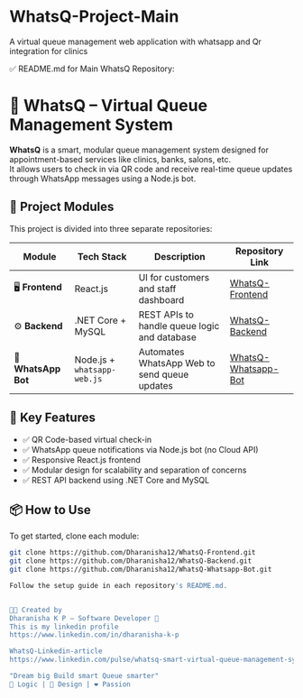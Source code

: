 # WhatsQ-Project-Main
A virtual queue management web application with whatsapp and Qr integration for clinics

✅ README.md for Main WhatsQ Repository:

# 🚦 WhatsQ – Virtual Queue Management System

**WhatsQ** is a smart, modular queue management system designed for appointment-based services like clinics, banks, salons, etc.  
It allows users to check in via QR code and receive real-time queue updates through WhatsApp messages using a Node.js bot.


## 🧩 Project Modules

This project is divided into three separate repositories:

| Module | Tech Stack | Description | Repository Link |
|--------|------------|-------------|-----------------|
| 🖥️ **Frontend** | React.js | UI for customers and staff dashboard | [WhatsQ-Frontend](https://github.com/Dharanisha12/WhatsQ-Frontend.git) |
| ⚙️ **Backend** | .NET Core + MySQL | REST APIs to handle queue logic and database | [WhatsQ-Backend](https://github.com/Dharanisha12/WhatsQ-Backend.git) |
| 🤖 **WhatsApp Bot** | Node.js + `whatsapp-web.js` | Automates WhatsApp Web to send queue updates | [WhatsQ-Whatsapp-Bot](https://github.com/Dharanisha12/WhatsQ-Whatsapp-Bot.git) |



## 🎯 Key Features

- ✅ QR Code-based virtual check-in
- ✅ WhatsApp queue notifications via Node.js bot (no Cloud API)
- ✅ Responsive React.js frontend
- ✅ Modular design for scalability and separation of concerns
- ✅ REST API backend using .NET Core and MySQL


## 📦 How to Use

To get started, clone each module:

```bash
git clone https://github.com/Dharanisha12/WhatsQ-Frontend.git
git clone https://github.com/Dharanisha12/WhatsQ-Backend.git
git clone https://github.com/Dharanisha12/WhatsQ-Whatsapp-Bot.git

Follow the setup guide in each repository's README.md.


👩‍💻 Created by
Dharanisha K P – Software Developer 💙
This is my linkedin profile 
https://www.linkedin.com/in/dharanisha-k-p

WhatsQ-Linkedin-article
https://www.linkedin.com/pulse/whatsq-smart-virtual-queue-management-system-small-clinics-k-p-btpjc

"Dream big Build smart Queue smarter"
💙 Logic | 🤍 Design | ❤️ Passion

